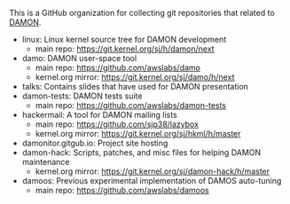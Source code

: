 This is a GitHub organization for collecting git repositories that related to
[DAMON](https://damonitor.github.io).

- linux: Linux kernel source tree for DAMON development
  - main repo: https://git.kernel.org/sj/h/damon/next
- damo: DAMON user-space tool
  - main repo: https://github.com/awslabs/damo
  - kernel.org mirror: https://git.kernel.org/sj/damo/h/next
- talks: Contains slides that have used for DAMON presentation
- damon-tests: DAMON tests suite
  - main repo: https://github.com/awslabs/damon-tests
- hackermail: A tool for DAMON mailing lists
  - main repo: https://github.com/sjp38/lazybox
  - kernel.org mirror: https://git.kernel.org/sj/hkml/h/master
- damonitor.gitgub.io: Project site hosting
- damon-hack: Scripts, patches, and misc files for helping DAMON maintenance
  - kernel.org mirror: https://git.kernel.org/sj/damon-hack/h/master
- damoos: Previous experimental implementation of DAMOS auto-tuning
  - main repo: https://github.com/awslabs/damoos
